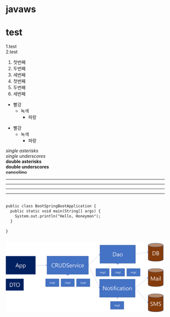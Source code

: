 # javaws   
# test   
1.test   
2.test


1. 첫번째
2. 두번째
3. 세번째
  1.	첫번째
  2.	두번째
  3.	세번째



* 빨강
  * 녹색
    * 파랑

+ 빨강
  + 녹색
    + 파랑



*single asterisks*   
_single underscores_   
**double asterisks**   
__double underscores__   
~~cancelline~~   


* * *

***

*****

- - -

<pre>
<code>
public class BootSpringBootApplication {
  public static void main(String[] args) {
    System.out.println("Hello, Honeymon");
  }

}
</code>
</pre>


![2-1_title](https://github.com/leejeani/javaws/blob/main/ws0306/0309.png)
